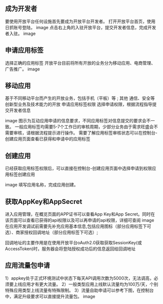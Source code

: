 ## 成为开发者
要使用开放平台任何设施首先要成为开放平台开发者。
打开开放平台首页，使用日抓账号登陆，
image
点击右上角的入驻开放平台，提交开发者信息，完成开发者入驻。
image

## 申请应用标签
选择正确的应用标签
开放平台目前将所有开放的业务分为移动应用、电商管理、广告推广。
image

## 移动应用
基于不同移动平台而产生的开放业务，包括手机（平板）等 ;
其他
通信、安全等创新型业务及技术能力的开放
申请应用标签权限
选择申请权限，根据流程指导提交开发者信息

image
图示为互动应用申请的信息要求，不同应用标签对信息提交的要求会不一致。
一般应用标签均需要5-7个工作日的审核周期，少部分业务由于需求旺盛会不需要审核，请根据流程提示进行操作。
需要了解应用标签审核状态可以在控制台-创建应用页面查看已获得和申请中的应用标签

## 创建应用
已经获取应用标签权限后，可以直接在控制台-创建应用页面中选择申请到权限应用标签创建应用

image
填写应用名称，完成应用创建。

## 获取AppKey和AppSecret
进入应用管理，在概览页面的APP证书可以查看App Key和App Secret。同时在该页面可以查看已获得的api权限以及可以再申请的api权限，详细可查阅
image
在应用开发调试前需要先补充应用基本信息,包括应用图标（部分应用标签下可选）、商家授权回调地址（部分应用标签下可选）;

回调地址的主要作用是在使用开放平台oAuth2.0获取获取SessionKey(或AccessToken)时，服务器会将登陆授权成功后的信息返回给回调地址

## 应用流量包申请
1）appkey处于正式环境测试中状态下每天API调用次数为5000次，无法调高，必须要上线应用才有更大流量。
2）一般类型应用上线默认流量均为100万/天，个别特殊应用类型上线流量有特殊限制。
3）流量自助申请可以参考下图，在控制台中，满足升级要求可以直接提升流量包。
image

